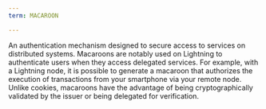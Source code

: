 ```yaml
---
term: MACAROON

---
```

An authentication mechanism designed to secure access to services on distributed systems. Macaroons are notably used on Lightning to authenticate users when they access delegated services. For example, with a Lightning node, it is possible to generate a macaroon that authorizes the execution of transactions from your smartphone via your remote node. Unlike cookies, macaroons have the advantage of being cryptographically validated by the issuer or being delegated for verification.